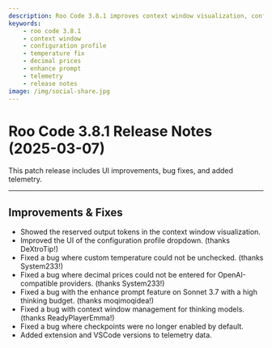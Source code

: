 ```yaml
---
description: Roo Code 3.8.1 improves context window visualization, configuration profile UI, and fixes bugs with custom temperature, decimal prices, and enhance prompt features.
keywords:
    - roo code 3.8.1
    - context window
    - configuration profile
    - temperature fix
    - decimal prices
    - enhance prompt
    - telemetry
    - release notes
image: /img/social-share.jpg
---
```


# Roo Code 3.8.1 Release Notes (2025-03-07)

This patch release includes UI improvements, bug fixes, and added telemetry.

---

## Improvements & Fixes

- Showed the reserved output tokens in the context window visualization.
- Improved the UI of the configuration profile dropdown. (thanks DeXtroTip!)
- Fixed a bug where custom temperature could not be unchecked. (thanks System233!)
- Fixed a bug where decimal prices could not be entered for OpenAI-compatible providers. (thanks System233!)
- Fixed a bug with the enhance prompt feature on Sonnet 3.7 with a high thinking budget. (thanks moqimoqidea!)
- Fixed a bug with context window management for thinking models. (thanks ReadyPlayerEmma!)
- Fixed a bug where checkpoints were no longer enabled by default.
- Added extension and VSCode versions to telemetry data.
